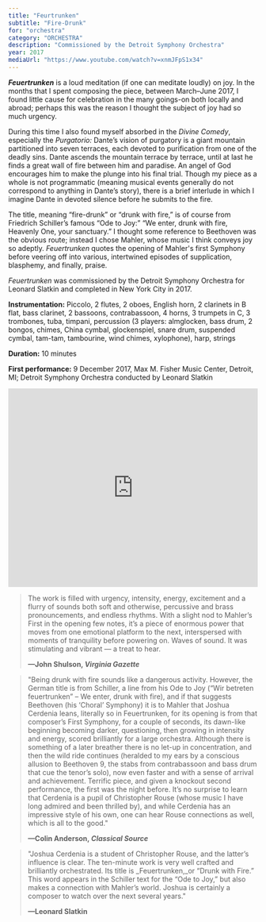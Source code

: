 ```yaml
---
title: "Feurtrunken"
subtitle: "Fire-Drunk"
for: "orchestra"
category: "ORCHESTRA"
description: "Commissioned by the Detroit Symphony Orchestra"
year: 2017
mediaUrl: "https://www.youtube.com/watch?v=xnmJFpS1x34"
---
```


_**Feuertrunken**_ is a loud meditation (if one can meditate loudly) on joy. In the months that I spent composing the piece, between March–June 2017, I found little cause for celebration in the many goings-on both locally and abroad; perhaps this was the reason I thought the subject of joy had so much urgency.

During this time I also found myself absorbed in the _Divine Comedy_, especially the _Purgatorio:_ Dante’s vision of purgatory is a giant mountain partitioned into seven terraces, each devoted to purification from one of the deadly sins. Dante ascends the mountain terrace by terrace, until at last he finds a great wall of fire between him and paradise. An angel of God encourages him to make the plunge into his final trial. Though my piece as a whole is not programmatic (meaning musical events generally do not correspond to anything in Dante’s story), there is a brief interlude in which I imagine Dante in devoted silence before he submits to the fire.

The title, meaning “fire-drunk” or “drunk with fire,” is of course from Friedrich Schiller’s famous “Ode to Joy:” “We enter, drunk with fire, Heavenly One, your sanctuary.” I thought some reference to Beethoven was the obvious route; instead I chose Mahler, whose music I think conveys joy so adeptly. _Feuertrunken_ quotes the opening of Mahler's first Symphony before veering off into various, intertwined episodes of supplication, blasphemy, and finally, praise.

_Feuertrunken_ was commissioned by the Detroit Symphony Orchestra for Leonard Slatkin and completed in New York City in 2017.

**Instrumentation:** Piccolo, 2 flutes, 2 oboes, English horn, 2 clarinets in B flat, bass clarinet, 2 bassoons, contrabassoon, 4 horns, 3 trumpets in C, 3 trombones, tuba, timpani, percussion (3 players: almglocken, bass drum, 2 bongos, chimes, China cymbal, glockenspiel, snare drum, suspended cymbal, tam-tam, tambourine, wind chimes, xylophone), harp, strings

**Duration:** 10 minutes

**First performance:** 9 December 2017, Max M. Fisher Music Center, Detroit, MI; Detroit Symphony Orchestra conducted by Leonard Slatkin

<iframe src="https://www.youtube.com/embed/xnmJFpS1x34" width="100%" height="400" frameborder="0" allowfullscreen="allowfullscreen"></iframe>

<span></span>

>The work is filled with urgency, intensity, energy, excitement and a flurry of sounds both soft and otherwise, percussive and brass pronouncements, and endless rhythms. With a slight nod to Mahler’s First in the opening few notes, it’s a piece of enormous power that moves from one emotional platform to the next, interspersed with moments of tranquility before powering on. Waves of sound. It was stimulating and vibrant — a treat to hear.
>
>**—John Shulson, _Virginia Gazette_**

>"Being drunk with fire sounds like a dangerous activity. However, the German title is from Schiller, a line from his Ode to Joy (“Wir betreten feuertrunken” – We enter, drunk with fire), and if that suggests Beethoven (his ‘Choral’ Symphony) it is to Mahler that Joshua Cerdenia leans, literally so in Feuertrunken, for its opening is from that composer’s First Symphony, for a couple of seconds, its dawn-like beginning becoming darker, questioning, then growing in intensity and energy, scored brilliantly for a large orchestra. Although there is something of a later breather there is no let-up in concentration, and then the wild ride continues (heralded to my ears by a conscious allusion to Beethoven 9, the stabs from contrabassoon and bass drum that cue the tenor’s solo), now even faster and with a sense of arrival and achievement. Terrific piece, and given a knockout second performance, the first was the night before. It’s no surprise to learn that Cerdenia is a pupil of Christopher Rouse (whose music I have long admired and been thrilled by), and while Cerdenia has an impressive style of his own, one can hear Rouse connections as well, which is all to the good." 
>
>**—Colin Anderson, _Classical Source_**

>"Joshua Cerdenia is a student of Christopher Rouse, and the latter’s influence is clear. The ten-minute work is very well crafted and brilliantly orchestrated. Its title is _Feuertrunken,_or “Drunk with Fire.” This word appears in the Schiller text for the “Ode to Joy,” but also makes a connection with Mahler’s world. Joshua is certainly a composer to watch over the next several years." 
>
>**—Leonard Slatkin**